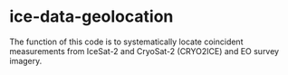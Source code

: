 # ice-data-geolocation
The function of this code is to systematically locate coincident measurements from IceSat-2 and CryoSat-2 (CRYO2ICE) and EO survey imagery. 
